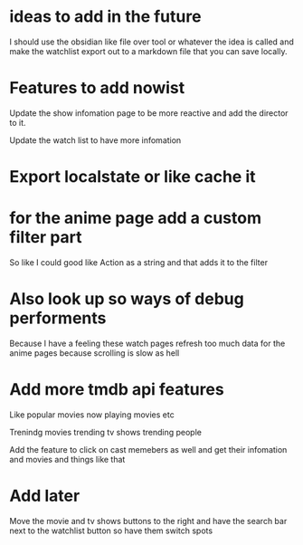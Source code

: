 # ideas to add in the future

I should use the obsidian like file over tool or whatever the idea is called and make the watchlist export out to a markdown file that you can save locally.

# Features to add nowist

Update the  show infomation page to be more reactive and add the director to it.

Update the watch list to have more infomation

# Export localstate or like cache it

# for the anime page add a custom filter part

So like I could good like Action as a string and that adds it to the filter

# Also look up so ways of debug performents

Because I have a feeling these watch pages refresh too much data for the anime pages because scrolling is slow as hell

# Add more tmdb api features
Like popular movies now playing movies etc

Trenindg movies trending tv shows trending people

Add the feature to click on cast memebers as well and get their infomation and movies and things like that


# Add later


Move the movie and tv shows buttons to the right and have the search bar next to the watchlist button so have them switch spots